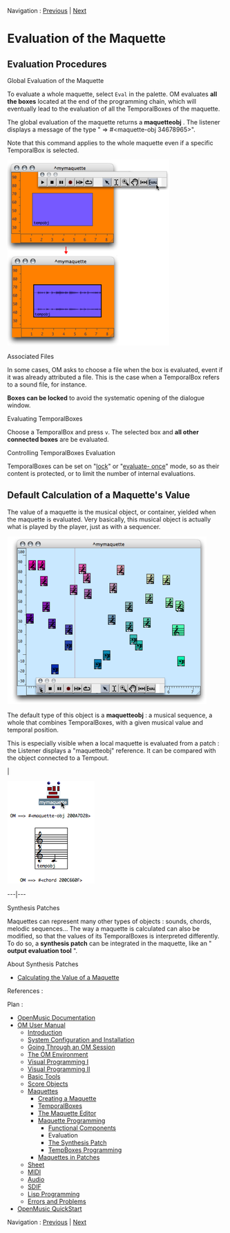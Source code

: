 Navigation : [Previous](InputsOutputs "page précédente\(Functional
Components\)") | [Next](Synthpatchprog "Next\(The
Synthesis Patch\)")


# Evaluation of the Maquette

## Evaluation Procedures

Global Evaluation of the Maquette

To evaluate a whole maquette, select `Eval` in the palette. OM evaluates
**all the boxes** located at the end of the programming chain, which will
eventually lead to the evaluation of all the TemporalBoxes of the maquette.

The global evaluation of the maquette returns a  **maquetteobj** . The
listener displays a message of the type " => #<maquette-obj 34678965>".

Note that this command applies to the whole maquette even if a specific
TemporalBox is selected.

![](../res/evalmaq1.png)

Associated Files

In some cases, OM asks to choose a file when the box is evaluated, event if it
was already attributed a file. This is the case when a TemporalBox refers to a
sound file, for instance.

**Boxes can be locked** to avoid the systematic opening of the dialogue
window.

Evaluating TemporalBoxes

Choose a TemporalBox and press `v`. The selected box and  **all other
connected boxes** are be evaluated.

Controlling TemporalBoxes Evaluation

TemporalBoxes can be set on "[lock](LockMode)" or "[evaluate-
once](EvOnceMode)" mode, so as their content is protected, or to limit
the number of internal evaluations.

## Default Calculation of a Maquette's Value

The value of a maquette is the musical object, or container, yielded when the
maquette is evaluated. Very basically, this musical object is actually what is
played by the player, just as with a sequencer.

![](../res/play1.png)

The default type of this object is a  **maquetteobj** : a musical sequence, a
whole that combines TemporalBoxes, with a given musical value and temporal
position.

This is especially visible when a local maquette is evaluated from a patch :
the Listener displays a "maquetteobj" reference. It can be compared with the
object connected to a Tempout.

|

![](../res/evalmaq3.png)  
  
---|---  
  
Synthesis Patches

Maquettes can represent many other types of objects : sounds, chords, melodic
sequences... The way a maquette is calculated can also be modified, so that
the values of its TemporalBoxes is interpreted differently. To do so, a
**synthesis patch** can be integrated in the maquette, like an " **output
evaluation tool** ".

About Synthesis Patches

  * [Calculating the Value of a Maquette](Synthesispatch)

References :

Plan :

  * [OpenMusic Documentation](OM-Documentation)
  * [OM User Manual](OM-User-Manual)
    * [Introduction](00-Sommaire)
    * [System Configuration and Installation](Installation)
    * [Going Through an OM Session](Goingthrough)
    * [The OM Environment](Environment)
    * [Visual Programming I](BasicVisualProgramming)
    * [Visual Programming II](AdvancedVisualProgramming)
    * [Basic Tools](BasicObjects)
    * [Score Objects](ScoreObjects)
    * [Maquettes](Maquettes)
      * [Creating a Maquette](Maquette)
      * [TemporalBoxes](TemporalBoxes)
      * [The Maquette Editor](Editor)
      * [Maquette Programming](Programming%20Maquette)
        * [Functional Components](InputsOutputs)
        * Evaluation
        * [The Synthesis Patch](Synthpatchprog)
        * [TempBoxes Programming](TempProgramming)
      * [Maquettes in Patches](Maquettes%20in%20Patches)
    * [Sheet](Sheet)
    * [MIDI](MIDI)
    * [Audio](Audio)
    * [SDIF](SDIF)
    * [Lisp Programming](Lisp)
    * [Errors and Problems](errors)
  * [OpenMusic QuickStart](QuickStart-Chapters)

Navigation : [Previous](InputsOutputs "page précédente\(Functional
Components\)") | [Next](Synthpatchprog "Next\(The
Synthesis Patch\)")

